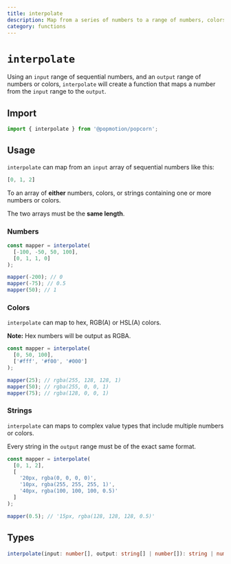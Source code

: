 ```yaml
---
title: interpolate
description: Map from a series of numbers to a range of numbers, colors or strings.
category: functions
---
```


# `interpolate`

Using an `input` range of sequential numbers, and an `output` range of numbers or colors, `interpolate` will create a function that maps a number from the `input` range to the `output`.

<TOC />

## Import

```javascript
import { interpolate } from '@popmotion/popcorn';
```

## Usage

`interpolate` can map from an `input` array of sequential numbers like this:

```javascript
[0, 1, 2]
```

To an array of **either** numbers, colors, or strings containing one or more numbers or colors.

The two arrays must be the **same length**.

### Numbers

```javascript
const mapper = interpolate(
  [-100, -50, 50, 100],
  [0, 1, 1, 0]
);

mapper(-200); // 0
mapper(-75); // 0.5
mapper(50); // 1
```

### Colors

`interpolate` can map to hex, RGB(A) or HSL(A) colors.

**Note:** Hex numbers will be output as RGBA.

```javascript
const mapper = interpolate(
  [0, 50, 100],
  ['#fff', '#f00', '#000']
);

mapper(25); // rgba(255, 128, 128, 1)
mapper(50); // rgba(255, 0, 0, 1)
mapper(75); // rgba(128, 0, 0, 1)
```

### Strings

`interpolate` can maps to complex value types that include multiple numbers or colors.

Every string in the `output` range must be of the exact same format.

```javascript
const mapper = interpolate(
  [0, 1, 2],
  [
    '20px, rgba(0, 0, 0, 0)',
    '10px, rgba(255, 255, 255, 1)',
    '40px, rgba(100, 100, 100, 0.5)'
  ]
);

mapper(0.5); // '15px, rgba(128, 128, 128, 0.5)'
```

## Types

```typescript
interpolate(input: number[], output: string[] | number[]): string | number;
```
